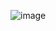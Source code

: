 ![image](https://user-images.githubusercontent.com/65656670/218404439-a72a3097-4408-4e17-bd88-01b3d79504a8.png)
